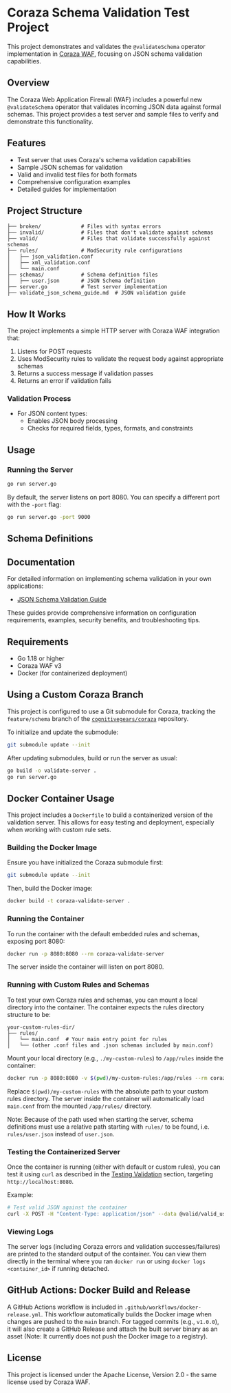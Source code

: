 # Coraza Schema Validation Test Project

This project demonstrates and validates the `@validateSchema` operator implementation in [Coraza WAF](https://github.com/corazawaf/coraza), focusing on JSON schema validation capabilities.

## Overview

The Coraza Web Application Firewall (WAF) includes a powerful new `@validateSchema` operator that validates incoming JSON data against formal schemas. This project provides a test server and sample files to verify and demonstrate this functionality.

## Features

- Test server that uses Coraza's schema validation capabilities
- Sample JSON schemas for validation
- Valid and invalid test files for both formats
- Comprehensive configuration examples
- Detailed guides for implementation

## Project Structure

```
├── broken/             # Files with syntax errors
├── invalid/            # Files that don't validate against schemas
├── valid/              # Files that validate successfully against schemas
├── rules/              # ModSecurity rule configurations
│   ├── json_validation.conf
│   ├── xml_validation.conf
│   └── main.conf
├── schemas/            # Schema definition files
│   ├── user.json       # JSON Schema definition
├── server.go           # Test server implementation
├── validate_json_schema_guide.md  # JSON validation guide
```

## How It Works

The project implements a simple HTTP server with Coraza WAF integration that:

1. Listens for POST requests
2. Uses ModSecurity rules to validate the request body against appropriate schemas
3. Returns a success message if validation passes
4. Returns an error if validation fails

### Validation Process

- For JSON content types:
  - Enables JSON body processing
  - Checks for required fields, types, formats, and constraints

## Usage

### Running the Server

```bash
go run server.go
```

By default, the server listens on port 8080. You can specify a different port with the `-port` flag:

```bash
go run server.go -port 9000
```

## Schema Definitions

## Documentation

For detailed information on implementing schema validation in your own applications:

- [JSON Schema Validation Guide](validate_json_schema_guide.md)

These guides provide comprehensive information on configuration requirements, examples, security benefits, and troubleshooting tips.

## Requirements

- Go 1.18 or higher
- Coraza WAF v3
- Docker (for containerized deployment)

## Using a Custom Coraza Branch

This project is configured to use a Git submodule for Coraza, tracking the `feature/schema` branch of the
[`cognitivegears/coraza`](https://github.com/cognitivegears/coraza) repository.

To initialize and update the submodule:
```bash
git submodule update --init
```

After updating submodules, build or run the server as usual:
```bash
go build -o validate-server .
go run server.go
```

## Docker Container Usage

This project includes a `Dockerfile` to build a containerized version of the validation server. This allows for easy testing and deployment, especially when working with custom rule sets.

### Building the Docker Image

Ensure you have initialized the Coraza submodule first:
```bash
git submodule update --init
```

Then, build the Docker image:
```bash
docker build -t coraza-validate-server .
```

### Running the Container

To run the container with the default embedded rules and schemas, exposing port 8080:
```bash
docker run -p 8080:8080 --rm coraza-validate-server
```

The server inside the container will listen on port 8080.

### Running with Custom Rules and Schemas

To test your own Coraza rules and schemas, you can mount a local directory into the container. The container expects the rules directory structure to be:

```
your-custom-rules-dir/
├── rules/
│   └── main.conf  # Your main entry point for rules
│   └── (other .conf files and .json schemas included by main.conf)
```

Mount your local directory (e.g., `./my-custom-rules`) to `/app/rules` inside the container:

```bash
docker run -p 8080:8080 -v $(pwd)/my-custom-rules:/app/rules --rm coraza-validate-server
```

Replace `$(pwd)/my-custom-rules` with the absolute path to your custom rules directory.
The server inside the container will automatically load `main.conf` from the mounted `/app/rules/` directory.

Note: Because of the path used when starting the server, schema definitions must use a relative path starting with `rules/` to be found, i.e. `rules/user.json` instead of `user.json`.

### Testing the Containerized Server

Once the container is running (either with default or custom rules), you can test it using `curl` as described in the [Testing Validation](#testing-validation) section, targeting `http://localhost:8080`.

Example:
```bash
# Test valid JSON against the container
curl -X POST -H "Content-Type: application/json" --data @valid/valid_user.json http://localhost:8080/validate
```

### Viewing Logs

The server logs (including Coraza errors and validation successes/failures) are printed to the standard output of the container. You can view them directly in the terminal where you ran `docker run` or using `docker logs <container_id>` if running detached.

## GitHub Actions: Docker Build and Release

A GitHub Actions workflow is included in `.github/workflows/docker-release.yml`. This workflow automatically builds the Docker image when changes are pushed to the `main` branch. For tagged commits (e.g., `v1.0.0`), it will also create a GitHub Release and attach the built server binary as an asset (Note: It currently does not push the Docker image to a registry).

## License

This project is licensed under the Apache License, Version 2.0 - the same license used by Coraza WAF.
